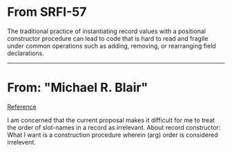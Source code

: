 
# From SRFI-57

The traditional practice of instantiating record values with a positional constructor procedure can lead to code that is hard to read and fragile under common operations such as adding, removing, or rearranging field declarations.


----

# From: "Michael R. Blair"
[Reference](http://groups.csail.mit.edu/mac/ftpdir/scheme-mail/HTML/rrrs-1989/msg00204.html)

I am concerned that the current  proposal makes it difficult for me to treat the order of slot-names in a record as irrelevant. About  record constructor:  What I  want is  a  construction procedure wherein (arg) order is  considered irrelevent.

